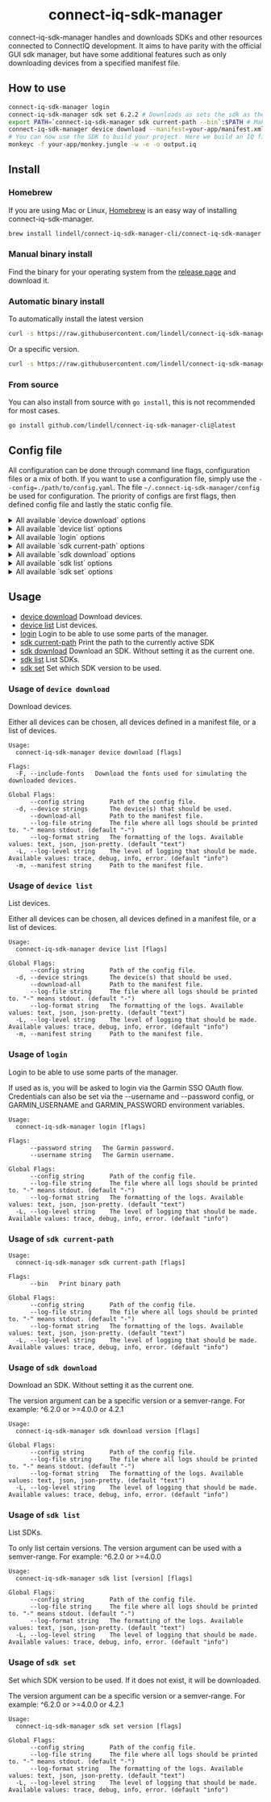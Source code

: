 <h1 align="center">
  connect-iq-sdk-manager
</h1>

connect-iq-sdk-manager handles and downloads SDKs and other resources connected to ConnectIQ development. It aims to have parity with the official GUI sdk manager, but have some additional features such as only downloading devices from a specified manifest file.

## How to use

```bash
connect-iq-sdk-manager login
connect-iq-sdk-manager sdk set 6.2.2 # Downloads as sets the sdk as the current one
export PATH=`connect-iq-sdk-manager sdk current-path --bin`:$PATH # Make the SDK binaries can be callable
connect-iq-sdk-manager device download --manifest=your-app/manifest.xml # Download the devices used in your project
# You can now use the SDK to build your project. Here we build an IQ file.
monkeyc -f your-app/monkey.jungle -w -e -o output.iq
```

## Install

### Homebrew
If you are using Mac or Linux, [Homebrew](https://brew.sh/) is an easy way of installing connect-iq-sdk-manager.
```bash
brew install lindell/connect-iq-sdk-manager-cli/connect-iq-sdk-manager
```

### Manual binary install
Find the binary for your operating system from the [release page](https://github.com/lindell/connect-iq-sdk-manager-cli/releases) and download it.

### Automatic binary install
To automatically install the latest version
```bash
curl -s https://raw.githubusercontent.com/lindell/connect-iq-sdk-manager-cli/master/install.sh | sh
```
Or a specific version.
```bash
curl -s https://raw.githubusercontent.com/lindell/connect-iq-sdk-manager-cli/master/install.sh | sh -s -- -d vX.X.X
````

### From source
You can also install from source with `go install`, this is not recommended for most cases.
```bash
go install github.com/lindell/connect-iq-sdk-manager-cli@latest
```

## Config file

All configuration can be done through command line flags, configuration files or a mix of both. If you want to use a configuration file, simply use the `--config=./path/to/config.yaml`. The file `~/.connect-iq-sdk-manager/config` be used for configuration. The priority of configs are first flags, then defined config file and lastly the static config file.



<details>
  <summary>All available `device download` options</summary>

```yaml
# The device(s) that should be used.
device:
  - example

# Path to the manifest file.
download-all: false

# Download the fonts used for simulating the downloaded devices.
include-fonts: false

# The file where all logs should be printed to. "-" means stdout.
log-file: "-"

# The formatting of the logs. Available values: text, json, json-pretty.
log-format: text

# The level of logging that should be made. Available values: trace, debug, info, error.
log-level: info

# Path to the manifest file.
manifest:
```
</details>


<details>
  <summary>All available `device list` options</summary>

```yaml
# The device(s) that should be used.
device:
  - example

# Path to the manifest file.
download-all: false

# The file where all logs should be printed to. "-" means stdout.
log-file: "-"

# The formatting of the logs. Available values: text, json, json-pretty.
log-format: text

# The level of logging that should be made. Available values: trace, debug, info, error.
log-level: info

# Path to the manifest file.
manifest:
```
</details>


<details>
  <summary>All available `login` options</summary>

```yaml
# The file where all logs should be printed to. "-" means stdout.
log-file: "-"

# The formatting of the logs. Available values: text, json, json-pretty.
log-format: text

# The level of logging that should be made. Available values: trace, debug, info, error.
log-level: info

# The Garmin password.
password:

# The Garmin username.
username:
```
</details>


<details>
  <summary>All available `sdk current-path` options</summary>

```yaml
# Print binary path
bin: false

# The file where all logs should be printed to. "-" means stdout.
log-file: "-"

# The formatting of the logs. Available values: text, json, json-pretty.
log-format: text

# The level of logging that should be made. Available values: trace, debug, info, error.
log-level: info
```
</details>


<details>
  <summary>All available `sdk download` options</summary>

```yaml
# The file where all logs should be printed to. "-" means stdout.
log-file: "-"

# The formatting of the logs. Available values: text, json, json-pretty.
log-format: text

# The level of logging that should be made. Available values: trace, debug, info, error.
log-level: info
```
</details>


<details>
  <summary>All available `sdk list` options</summary>

```yaml
# The file where all logs should be printed to. "-" means stdout.
log-file: "-"

# The formatting of the logs. Available values: text, json, json-pretty.
log-format: text

# The level of logging that should be made. Available values: trace, debug, info, error.
log-level: info
```
</details>


<details>
  <summary>All available `sdk set` options</summary>

```yaml
# The file where all logs should be printed to. "-" means stdout.
log-file: "-"

# The formatting of the logs. Available values: text, json, json-pretty.
log-format: text

# The level of logging that should be made. Available values: trace, debug, info, error.
log-level: info
```
</details>


## Usage

* [device download](#-usage-of-device-download) Download devices.
* [device list](#-usage-of-device-list) List devices.
* [login](#-usage-of-login) Login to be able to use some parts of the manager.
* [sdk current-path](#-usage-of-sdk-current-path) Print the path to the currently active SDK
* [sdk download](#-usage-of-sdk-download) Download an SDK. Without setting it as the current one.
* [sdk list](#-usage-of-sdk-list) List SDKs.
* [sdk set](#-usage-of-sdk-set) Set which SDK version to be used.


### Usage of `device download`
Download devices.

Either all devices can be chosen, all devices defined in a manifest file, or a list of devices.
```
Usage:
  connect-iq-sdk-manager device download [flags]

Flags:
  -F, --include-fonts   Download the fonts used for simulating the downloaded devices.

Global Flags:
      --config string       Path of the config file.
  -d, --device strings      The device(s) that should be used.
      --download-all        Path to the manifest file.
      --log-file string     The file where all logs should be printed to. "-" means stdout. (default "-")
      --log-format string   The formatting of the logs. Available values: text, json, json-pretty. (default "text")
  -L, --log-level string    The level of logging that should be made. Available values: trace, debug, info, error. (default "info")
  -m, --manifest string     Path to the manifest file.
```


### Usage of `device list`
List devices.

Either all devices can be chosen, all devices defined in a manifest file, or a list of devices.
```
Usage:
  connect-iq-sdk-manager device list [flags]

Global Flags:
      --config string       Path of the config file.
  -d, --device strings      The device(s) that should be used.
      --download-all        Path to the manifest file.
      --log-file string     The file where all logs should be printed to. "-" means stdout. (default "-")
      --log-format string   The formatting of the logs. Available values: text, json, json-pretty. (default "text")
  -L, --log-level string    The level of logging that should be made. Available values: trace, debug, info, error. (default "info")
  -m, --manifest string     Path to the manifest file.
```


### Usage of `login`
Login to be able to use some parts of the manager.

If used as is, you will be asked to login via the Garmin SSO OAuth flow.
Credentials can also be set via the --username and --password config,
or GARMIN_USERNAME and GARMIN_PASSWORD environment variables.
```
Usage:
  connect-iq-sdk-manager login [flags]

Flags:
      --password string   The Garmin password.
      --username string   The Garmin username.

Global Flags:
      --config string       Path of the config file.
      --log-file string     The file where all logs should be printed to. "-" means stdout. (default "-")
      --log-format string   The formatting of the logs. Available values: text, json, json-pretty. (default "text")
  -L, --log-level string    The level of logging that should be made. Available values: trace, debug, info, error. (default "info")
```


### Usage of `sdk current-path`

```
Usage:
  connect-iq-sdk-manager sdk current-path [flags]

Flags:
      --bin   Print binary path

Global Flags:
      --config string       Path of the config file.
      --log-file string     The file where all logs should be printed to. "-" means stdout. (default "-")
      --log-format string   The formatting of the logs. Available values: text, json, json-pretty. (default "text")
  -L, --log-level string    The level of logging that should be made. Available values: trace, debug, info, error. (default "info")
```


### Usage of `sdk download`
Download an SDK. Without setting it as the current one.

The version argument can be a specific version or a semver-range.
For example: ^6.2.0 or >=4.0.0 or 4.2.1
```
Usage:
  connect-iq-sdk-manager sdk download version [flags]

Global Flags:
      --config string       Path of the config file.
      --log-file string     The file where all logs should be printed to. "-" means stdout. (default "-")
      --log-format string   The formatting of the logs. Available values: text, json, json-pretty. (default "text")
  -L, --log-level string    The level of logging that should be made. Available values: trace, debug, info, error. (default "info")
```


### Usage of `sdk list`
List SDKs.

To only list certain versions. The version argument can be used with a semver-range.
For example: ^6.2.0 or >=4.0.0
```
Usage:
  connect-iq-sdk-manager sdk list [version] [flags]

Global Flags:
      --config string       Path of the config file.
      --log-file string     The file where all logs should be printed to. "-" means stdout. (default "-")
      --log-format string   The formatting of the logs. Available values: text, json, json-pretty. (default "text")
  -L, --log-level string    The level of logging that should be made. Available values: trace, debug, info, error. (default "info")
```


### Usage of `sdk set`
Set which SDK version to be used. If it does not exist, it will be downloaded.

The version argument can be a specific version or a semver-range.
For example: ^6.2.0 or >=4.0.0 or 4.2.1
```
Usage:
  connect-iq-sdk-manager sdk set version [flags]

Global Flags:
      --config string       Path of the config file.
      --log-file string     The file where all logs should be printed to. "-" means stdout. (default "-")
      --log-format string   The formatting of the logs. Available values: text, json, json-pretty. (default "text")
  -L, --log-level string    The level of logging that should be made. Available values: trace, debug, info, error. (default "info")
```



